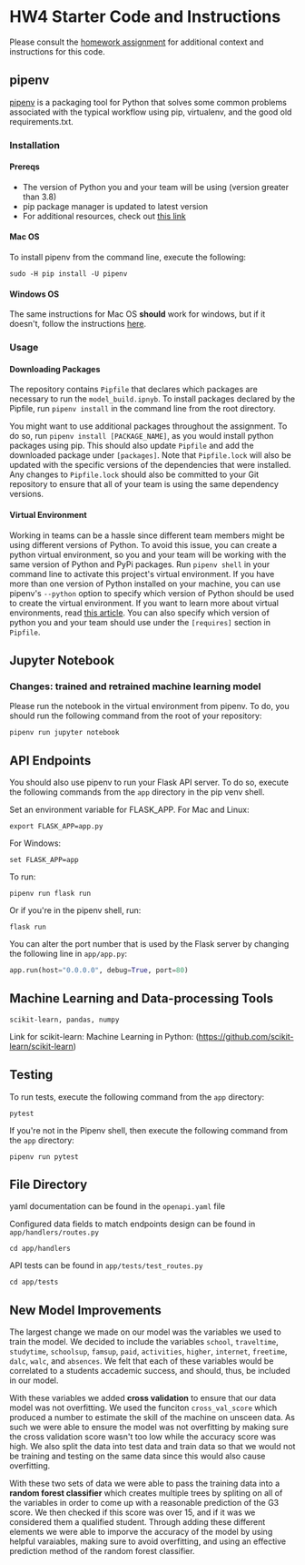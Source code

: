 # HW4 Starter Code and Instructions

Please consult the [homework assignment](https://cmu-313.github.io//assignments/hw4) for additional context and instructions for this code.

## pipenv

[pipenv](https://pipenv.pypa.io/en/latest) is a packaging tool for Python that solves some common problems associated with the typical workflow using pip, virtualenv, and the good old requirements.txt.

### Installation

#### Prereqs

- The version of Python you and your team will be using (version greater than 3.8)
- pip package manager is updated to latest version
- For additional resources, check out [this link](https://pipenv-fork.readthedocs.io/en/latest/install.html#installing-pipenv)

#### Mac OS

To install pipenv from the command line, execute the following:

```terminal
sudo -H pip install -U pipenv
```

#### Windows OS

The same instructions for Mac OS **should** work for windows, but if it doesn't, follow the instructions [here](https://www.pythontutorial.net/python-basics/install-pipenv-windows).

### Usage

#### Downloading Packages

The repository contains `Pipfile` that declares which packages are necessary to run the `model_build.ipnyb`.
To install packages declared by the Pipfile, run `pipenv install` in the command line from the root directory.

You might want to use additional packages throughout the assignment.
To do so, run `pipenv install [PACKAGE_NAME]`, as you would install python packages using pip.
This should also update `Pipfile` and add the downloaded package under `[packages]`.
Note that `Pipfile.lock` will also be updated with the specific versions of the dependencies that were installed.
Any changes to `Pipfile.lock` should also be committed to your Git repository to ensure that all of your team is using the same dependency versions.

#### Virtual Environment

Working in teams can be a hassle since different team members might be using different versions of Python.
To avoid this issue, you can create a python virtual environment, so you and your team will be working with the same version of Python and PyPi packages.
Run `pipenv shell` in your command line to activate this project's virtual environment.
If you have more than one version of Python installed on your machine, you can use pipenv's `--python` option to specify which version of Python should be used to create the virtual environment.
If you want to learn more about virtual environments, read [this article](https://docs.python-guide.org/dev/virtualenvs/#using-installed-packages).
You can also specify which version of python you and your team should use under the `[requires]` section in `Pipfile`.

## Jupyter Notebook

### Changes: trained and retrained machine learning model

Please run the notebook in the virtual environment from pipenv.
To do, you should run the following command from the root of your repository:

```terminal
pipenv run jupyter notebook
```

## API Endpoints

You should also use pipenv to run your Flask API server.
To do so, execute the following commands from the `app` directory in the pip venv shell.


Set an environment variable for FLASK_APP.
For Mac and Linux:
```terminal
export FLASK_APP=app.py
```

For Windows:
```terminal
set FLASK_APP=app
```

To run:
```terminal
pipenv run flask run
```

Or if you're in the pipenv shell, run:
```terminal
flask run
```

You can alter the port number that is used by the Flask server by changing the following line in `app/app.py`:

```python
app.run(host="0.0.0.0", debug=True, port=80)
```

## Machine Learning and Data-processing Tools
```terminal
scikit-learn, pandas, numpy
```
Link for scikit-learn: Machine Learning in Python: (https://github.com/scikit-learn/scikit-learn)

## Testing

To run tests, execute the following command from the `app` directory:

```terminal
pytest
```

If you're not in the Pipenv shell, then execute the following command from the `app` directory:

```terminal
pipenv run pytest
```

## File Directory

yaml documentation can be found in the `openapi.yaml` file

Configured data fields to match endpoints design can be found in `app/handlers/routes.py`
```terminal
cd app/handlers
```

API tests can be found in `app/tests/test_routes.py`
```terminal
cd app/tests
```

## New Model Improvements
The largest change we made on our model was the variables we used to train the model. We decided to include the variables `school`, `traveltime`, `studytime`, `schoolsup`, `famsup`, `paid`, `activities`, `higher`, `internet`, `freetime`, `dalc`, `walc`, and `absences`. We felt that each of these variables would be correlated to a students accademic success, and should, thus, be included in our model. 

With these variables we added **cross validation** to ensure that our data model was not overfitting. We used the funciton `cross_val_score` which produced a number to estimate the skill of the machine on unsceen data. As such we were able to ensure the model was not overfitting by making sure the cross validation score wasn't too low while the accuracy score was high. We also split the data into test data and train data so that we would not be training and testing on the same data since this would also cause overfitting.

With these two sets of data we were able to pass the training data into a **random forest classifier** which creates multiple trees by spliting on all of the variables in order to come up with a reasonable prediction of the G3 score. We then checked if this score was over 15, and if it was we considered them a qualified student. Through adding these different elements we were able to imporve the accuracy of the model by using helpful varaiables, making sure to avoid overfitting, and using an effective prediction method of the random forest classifier.

